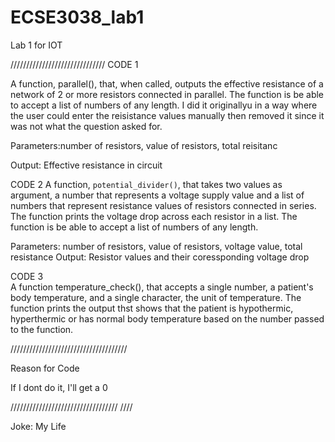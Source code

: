 # ECSE3038_lab1
Lab 1 for IOT 

//////////////////////////////
CODE 1

A function, parallel(), that, when called, outputs the effective resistance of a network of 2 or more resistors connected in parallel. 
The function is be able to accept a list of numbers of any length. I did it originallyu in a way where the user could enter the reisistance values manually then removed it since it was not what the question asked for.

Parameters:number of resistors, value of resistors, total reisitanc

Output: Effective resistance in circuit 


CODE 2 
A function, `potential_divider()`, that takes two values as argument, a number that represents a voltage supply value and a list of numbers that represent resistance values of resistors connected in series. The function prints the voltage drop across each resistor in a list. The function is be able to accept a list of numbers of any length.

Parameters: number of resistors, value of resistors, voltage value, total resistance 
Output: Resistor values and their coressponding voltage drop

CODE 3  
A function temperature_check(), that accepts a single number, a patient's body temperature, and a single character, the unit of temperature. The function prints the output thst shows that the patient is hypothermic, hyperthermic or has normal body temperature based on the number passed to the function. 


/////////////////////////////////////

Reason for Code 

If I dont do it, I'll get a 0 

////////////////////////////////// ////

Joke: My Life




